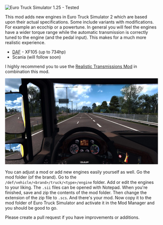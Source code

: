 ![Euro Truck Simulator 1.25 - Tested](https://img.shields.io/badge/Euro%20Truck%20Simulator%201.25-tested-brightgreen.svg?style=flat-square)

This mod adds new engines in Euro Truck Simulator 2 which are based upon their actual specifications. Some include variants with modifications. For example an ecochip or a powertune. In general you will feel the engines have a wider torque range while the automatic transmission is correctly tuned to the engine (and the pedal input). This makes for a much more realistic experience. 

- [DAF](/DAF) - XF105 (up to 734hp)
- Scania (will follow soon)

I highly recommend you to use the [Realistic Transmissions Mod](http://forum.scssoft.com/viewtopic.php?f=34&t=202890) in combination this mod.

![A relaxing drive](README-INTRO.jpg "A relaxing drive")

You can adjust a mod or add new engines easily yourself as well. Go the mod folder (of the brand). Go to the `/def/vehicle/<brand>/truck/<type>/engine` folder. Add or edit the engines to your liking. The `.sii` files can be opened with Notepad. When you're finished, save and zip the contents of the mod folder. Then change the extension of the zip file to `.scs`. And there's your mod. Now copy it to the mod folder of Euro Truck Simulator and activate it in the Mod Manager and you should be good to go.

Please create a pull request if you have improvements or additions.